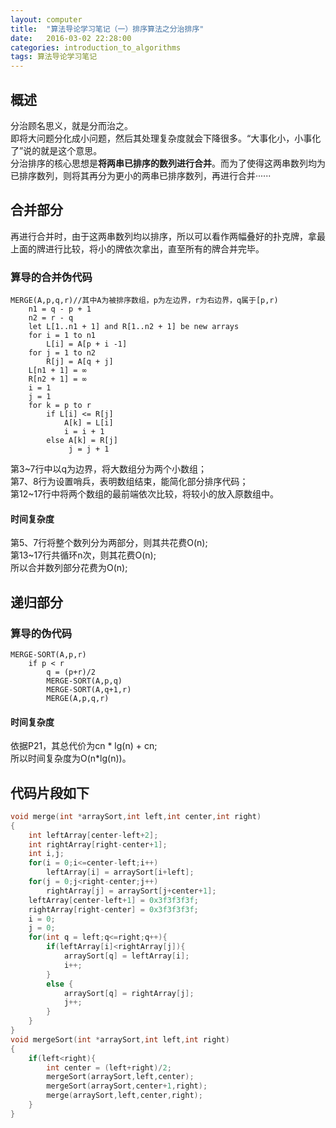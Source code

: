 ```yaml
---
layout: computer
title:  "算法导论学习笔记（一）排序算法之分治排序"
date:   2016-03-02 22:28:00
categories: introduction_to_algorithms
tags: 算法导论学习笔记
---
```

## 概述
分治顾名思义，就是分而治之。  
即将大问题分化成小问题，然后其处理复杂度就会下降很多。“大事化小，小事化了”说的就是这个意思。   
分治排序的核心思想是**将两串已排序的数列进行合并**。而为了使得这两串数列均为已排序数列，则将其再分为更小的两串已排序数列，再进行合并······  

## 合并部分
再进行合并时，由于这两串数列均以排序，所以可以看作两幅叠好的扑克牌，拿最上面的牌进行比较，将小的牌依次拿出，直至所有的牌合并完毕。

### 算导的合并伪代码
```
MERGE(A,p,q,r)//其中A为被排序数组，p为左边界，r为右边界，q属于[p,r)
    n1 = q - p + 1
    n2 = r - q
    let L[1..n1 + 1] and R[1..n2 + 1] be new arrays
    for i = 1 to n1
        L[i] = A[p + i -1]
    for j = 1 to n2
        R[j] = A[q + j]
    L[n1 + 1] = ∞
    R[n2 + 1] = ∞
    i = 1
    j = 1
    for k = p to r
        if L[i] <= R[j]
            A[k] = L[i]
            i = i + 1
        else A[k] = R[j]
             j = j + 1
```
第3~7行中以q为边界，将大数组分为两个小数组；  
第7、8行为设置哨兵，表明数组结束，能简化部分排序代码；  
第12~17行中将两个数组的最前端依次比较，将较小的放入原数组中。

#### 时间复杂度
第5、7行将整个数列分为两部分，则其共花费O(n);  
第13~17行共循环n次，则其花费O(n);  
所以合并数列部分花费为O(n);

## 递归部分
### 算导的伪代码
```
MERGE-SORT(A,p,r)
    if p < r
        q = (p+r)/2
        MERGE-SORT(A,p,q)
        MERGE-SORT(A,q+1,r)
        MERGE(A,p,q,r)
```

#### 时间复杂度
依据P21，其总代价为cn * lg(n) + cn;  
所以时间复杂度为O(n*lg(n))。

## 代码片段如下
```c++
void merge(int *arraySort,int left,int center,int right)
{
    int leftArray[center-left+2];
    int rightArray[right-center+1];
    int i,j;
    for(i = 0;i<=center-left;i++)
        leftArray[i] = arraySort[i+left];
    for(j = 0;j<right-center;j++)
        rightArray[j] = arraySort[j+center+1];
    leftArray[center-left+1] = 0x3f3f3f3f;
    rightArray[right-center] = 0x3f3f3f3f;
    i = 0;
    j = 0;
    for(int q = left;q<=right;q++){
        if(leftArray[i]<rightArray[j]){
            arraySort[q] = leftArray[i];
            i++;
        }
        else {
            arraySort[q] = rightArray[j];
            j++;
        }
    }
}
void mergeSort(int *arraySort,int left,int right)
{
    if(left<right){
        int center = (left+right)/2;
        mergeSort(arraySort,left,center);
        mergeSort(arraySort,center+1,right);
        merge(arraySort,left,center,right);
    }
}
```

